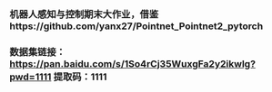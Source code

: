 ### 机器人感知与控制期末大作业，借鉴https://github.com/yanx27/Pointnet_Pointnet2_pytorch
### 数据集链接：https://pan.baidu.com/s/1So4rCj35WuxgFa2y2ikwlg?pwd=1111 提取码：1111 
